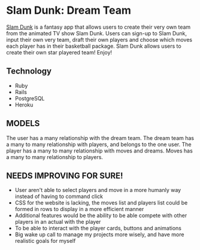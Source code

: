 # Slam Dunk: Dream Team

[Slam Dunk](https://project1slamdunk.herokuapp.com/) is a fantasy app that allows users to create their very own team from the animated TV show Slam Dunk. Users can sign-up to Slam Dunk, input their own very team, draft their own players and choose which moves each player has in their basketball package. Slam Dunk allows users to create their own star playered team! Enjoy!

## Technology

  - Ruby
  - Rails
  - PostgreSQL
  - Heroku

## MODELS
    
The user has a many relationship with the dream team. The dream team has a many to many relationship with players, and belongs to the one user. The player has a many to many relationship with moves and dreams. Moves has a many to many relationship to players. 

## NEEDS IMPROVING FOR SURE!
 - User aren't able to select players and move in a more humanly way instead of having to command click
 - CSS for the website is lacking, the moves list and players list could be formed in rows to display in a more efficient manner
 - Additional features would be the ability to be able compete with other players in an actual with the player 
 - To be able to interact with the player cards, buttons and animations 
 - Big wake up call to manage my projects more wisely, and have more realistic goals for myself 